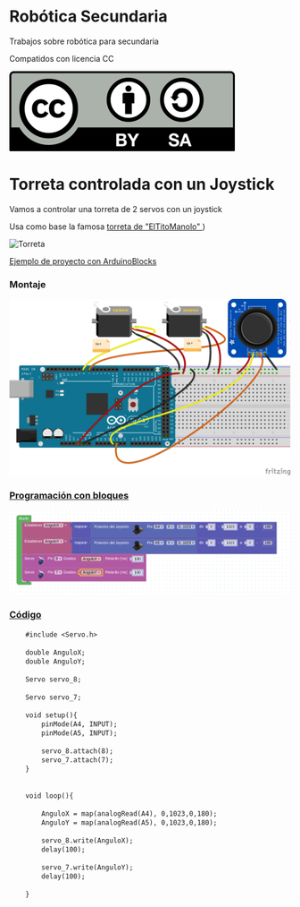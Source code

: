 # Robótica Secundaria

Trabajos sobre robótica para secundaria

Compatidos con licencia CC

![Licencia CC](./images/Licencia_CC.png)


# Torreta controlada con un Joystick

Vamos a controlar una torreta de 2 servos con un joystick 

Usa como base la famosa [torreta de "ElTitoManolo" ](https://www.thingiverse.com/thing:2467743))

![Torreta](https://cdn.thingiverse.com/renders/6a/51/9b/d1/b1/bc6b9e66128f97b17aba53b40d7eb409_preview_featured.jpg)


[Ejemplo de proyecto con ArduinoBlocks](http://www.arduinoblocks.com/web/project/173260)


### Montaje
![Montaje](./images/Servo-joystick_bb.png)

### [Programación con bloques](http://www.arduinoblocks.com/web/project/173260)

![Bloques](./images/Contro-Joystick-2-servos.png)

### [Código](./codigo/arduinoblocks_173260.ino)


        #include <Servo.h>

        double AnguloX;
        double AnguloY;

        Servo servo_8;

        Servo servo_7;

        void setup(){
            pinMode(A4, INPUT);
            pinMode(A5, INPUT);

            servo_8.attach(8);
            servo_7.attach(7);
        }


        void loop(){

            AnguloX = map(analogRead(A4), 0,1023,0,180);
            AnguloY = map(analogRead(A5), 0,1023,0,180);
            
            servo_8.write(AnguloX);
            delay(100);
            
            servo_7.write(AnguloY);
            delay(100);

        }

